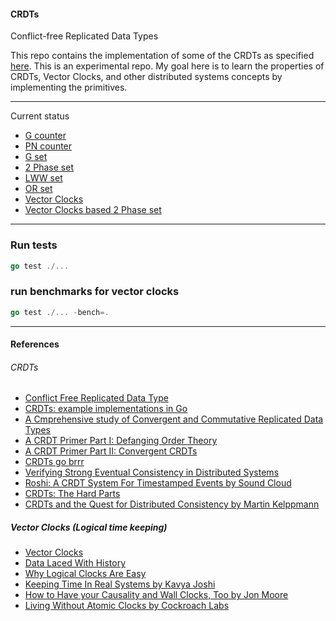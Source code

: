 #### CRDTs
Conflict-free Replicated Data Types

This repo contains the implementation of some of the CRDTs as specified [here](https://hal.inria.fr/inria-00555588/document). This is an experimental repo. My goal here is to learn the properties of CRDTs, Vector Clocks, and other distributed systems concepts by implementing the primitives.

--- 

Current status

- [G counter](https://github.com/avichalp/crdts/blob/master/crdts/gcounter.go)
- [PN counter](https://github.com/avichalp/crdts/blob/master/crdts/pncounter.go)
- [G set](https://github.com/avichalp/crdts/blob/master/crdts/gset.go)
- [2 Phase set](https://github.com/avichalp/crdts/blob/master/crdts/2pset.go)
- [LWW set](https://github.com/avichalp/crdts/blob/master/crdts/lwwset.go)
- [OR set](https://github.com/avichalp/crdts/blob/master/crdts/orset.go)
- [Vector Clocks](https://github.com/avichalp/crdts/tree/master/vector_clocks)
- [Vector Clocks based 2 Phase set](https://github.com/avichalp/crdts/blob/master/crdts/v2pset.go)

---

### Run tests 
```go
go test ./...
```

### run benchmarks for vector clocks
```go
go test ./... -bench=.
```

---
#### References

###### CRDTs
- [Conflict Free Replicated Data Type](https://en.wikipedia.org/wiki/Conflict-free_replicated_data_type)
- [CRDTs: example implementations in Go](https://github.com/neurodrone/crdt)
- [A Cmprehensive study of Convergent and Commutative Replicated Data Types](https://hal.inria.fr/inria-00555588/document)
- [A CRDT Primer Part I: Defanging Order Theory](http://jtfmumm.com/blog/2015/11/17/crdt-primer-1-defanging-order-theory/)
- [A CRDT Primer Part II: Convergent CRDTs](http://jtfmumm.com/blog/2015/11/24/crdt-primer-2-convergent-crdts/)
- [CRDTs go brrr](https://josephg.com/blog/crdts-go-brrr/)
- [Verifying Strong Eventual Consistency in Distributed
Systems](https://martin.kleppmann.com/papers/crdt-isabelle-oopsla17.pdf)
- [Roshi: A CRDT System For Timestamped Events by Sound Cloud](https://developers.soundcloud.com/blog/roshi-a-crdt-system-for-timestamped-events)
- [CRDTs: The Hard Parts](https://www.youtube.com/watch?v=x7drE24geUw)
- [CRDTs and the Quest for Distributed Consistency by Martin Kelppmann](https://www.youtube.com/watch?v=B5NULPSiOGw)


##### Vector Clocks (Logical time keeping)
- [Vector Clocks](https://sookocheff.com/post/time/vector-clocks/)
- [Data Laced With History](http://archagon.net/blog/2018/03/24/data-laced-with-history/)
- [Why Logical Clocks Are Easy](https://queue.acm.org/detail.cfm?id=2917756)
- [Keeping Time In Real Systems by Kavya Joshi](https://www.youtube.com/watch?v=BRvj8PykSc4)
- [How to Have your Causality and Wall Clocks, Too by Jon Moore](https://www.youtube.com/watch?v=YqNGbvFHoKM)
- [Living Without Atomic Clocks by Cockroach Labs](https://www.cockroachlabs.com/blog/living-without-atomic-clocks/)


